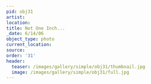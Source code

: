 ```yaml
---
pid: obj31
artist:
location:
title: Not One Inch...
_date: 6/14/06
object_type: photo
current_location:
source:
order: '31'
header:
  teaser: /images/gallery/simple/obj31/thumbnail.jpg
  image: /images/gallery/simple/obj31/full.jpg
---
```

